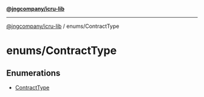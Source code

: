 [**@jngcompany/icru-lib**](../../README.md)

***

[@jngcompany/icru-lib](../../README.md) / enums/ContractType

# enums/ContractType

## Enumerations

- [ContractType](enumerations/ContractType.md)
